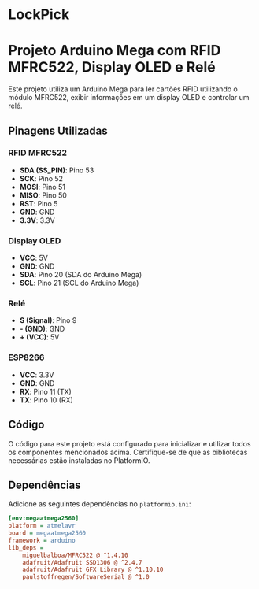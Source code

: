 # LockPick

# Projeto Arduino Mega com RFID MFRC522, Display OLED e Relé

Este projeto utiliza um Arduino Mega para ler cartões RFID utilizando o módulo MFRC522, exibir informações em um display OLED e controlar um relé.

## Pinagens Utilizadas

### RFID MFRC522
- **SDA (SS_PIN)**: Pino 53
- **SCK**: Pino 52
- **MOSI**: Pino 51
- **MISO**: Pino 50
- **RST**: Pino 5
- **GND**: GND
- **3.3V**: 3.3V

### Display OLED
- **VCC**: 5V
- **GND**: GND
- **SDA**: Pino 20 (SDA do Arduino Mega)
- **SCL**: Pino 21 (SCL do Arduino Mega)

### Relé
- **S (Signal)**: Pino 9
- **- (GND)**: GND
- **+ (VCC)**: 5V

### ESP8266
- **VCC**: 3.3V
- **GND**: GND
- **RX**: Pino 11 (TX)
- **TX**: Pino 10 (RX)

## Código

O código para este projeto está configurado para inicializar e utilizar todos os componentes mencionados acima. Certifique-se de que as bibliotecas necessárias estão instaladas no PlatformIO.

## Dependências

Adicione as seguintes dependências no `platformio.ini`:

```ini
[env:megaatmega2560]
platform = atmelavr
board = megaatmega2560
framework = arduino
lib_deps =
    miguelbalboa/MFRC522 @ ^1.4.10
    adafruit/Adafruit SSD1306 @ ^2.4.7
    adafruit/Adafruit GFX Library @ ^1.10.10
    paulstoffregen/SoftwareSerial @ ^1.0
